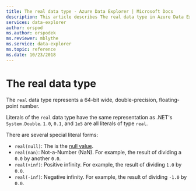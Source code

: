 ```yaml
---
title: The real data type - Azure Data Explorer | Microsoft Docs
description: This article describes The real data type in Azure Data Explorer.
services: data-explorer
author: orspod
ms.author: orspodek
ms.reviewer: mblythe
ms.service: data-explorer
ms.topic: reference
ms.date: 10/23/2018
---
```

# The real data type

The `real` data type represents a 64-bit wide, double-precision, floating-point number.

Literals of the `real` data type have the same representation
as .NET's `System.Double`. `1.0`, `0.1`, and `1e5` are all
literals of type `real`.

There are several special literal forms:
* `real(null)`: The is the [null value](null-values.md).
* `real(nan)`: Not-a-Number (NaN). For example, the result of dividing a `0.0` by another `0.0`.
* `real(+inf)`: Positive infinity. For example, the result of dividing `1.0` by `0.0`.
* `real(-inf)`: Negative infinity. For example, the result of dividing `-1.0` by `0.0`.